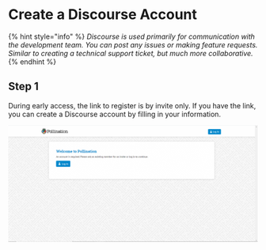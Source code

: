 # Create a Discourse Account

{% hint style="info" %}
_Discourse is used primarily for communication with the development team. You can post any issues or making feature requests. Similar to creating a technical support ticket, but much more collaborative._
{% endhint %}

## Step 1

During early access, the link to register is by invite only. If you have the link, you can create a Discourse account by filling in your information.

![](../../.gitbook/assets/image%20%2827%29.png)

